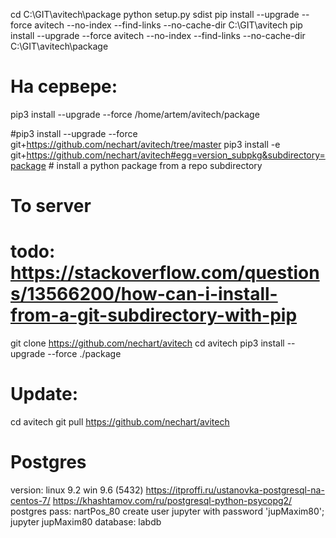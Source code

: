 cd C:\GIT\avitech\package
python setup.py sdist
pip install --upgrade --force avitech --no-index --find-links --no-cache-dir C:\GIT\avitech
pip install --upgrade --force avitech --no-index --find-links --no-cache-dir C:\GIT\avitech\package
# На сервере:
pip3 install --upgrade --force /home/artem/avitech/package

#pip3 install --upgrade --force git+https://github.com/nechart/avitech/tree/master
pip3 install -e git+https://github.com/nechart/avitech#egg=version_subpkg&subdirectory=package # install a python package from a repo subdirectory


# To server
# todo: https://stackoverflow.com/questions/13566200/how-can-i-install-from-a-git-subdirectory-with-pip
git clone https://github.com/nechart/avitech
cd avitech
pip3 install --upgrade --force ./package

# Update:
cd avitech
git pull https://github.com/nechart/avitech

# Postgres
version: linux 9.2 win 9.6 (5432)
https://itproffi.ru/ustanovka-postgresql-na-centos-7/
https://khashtamov.com/ru/postgresql-python-psycopg2/
postgres
pass: nartPos_80
create user jupyter with password 'jupMaxim80';
jupyter
jupMaxim80
database:  labdb

